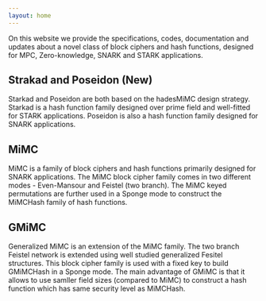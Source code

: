 ```yaml
---
layout: home
---
```



On this website we provide the specifications, codes, documentation and updates about a novel class of block ciphers and hash functions, designed for MPC, Zero-knowledge, SNARK and STARK applications. 


## Strakad and Poseidon (New)

Starkad and Poseidon are both based on the hadesMiMC design strategy. Starkad is a hash function family designed over prime field and well-fitted for STARK applications. Poseidon is also a hash function family designed for SNARK applications.    


## MiMC

MiMC is a family of block ciphers and hash functions primarily designed for SNARK applications. The MiMC block cipher family comes in two different modes - Even-Mansour and Feistel (two branch). The MiMC keyed permutations are further used in a Sponge mode to construct the MiMCHash family of hash functions.


## GMiMC

Generalized MiMC is an extension of the MiMC family. The two branch Feistel network is extended using well studied generalized Fesitel structures. This block cipher family is used with a fixed key to build GMiMCHash in a Sponge mode. The main advantage of GMiMC is that it allows to use samller field sizes (compared to MiMC) to construct a hash function which has same security level as MiMCHash. 



